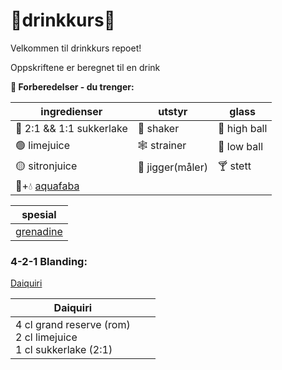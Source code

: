 # 🍹drinkkurs🍹
Velkommen til drinkkurs repoet!

Oppskriftene er beregnet til en drink

**🤹 Forberedelser - du trenger:**

| ingredienser                                             | utstyr           | glass       |
|----------------------------------------------------------|------------------|------------|
| 🍬 2:1 && 1:1 sukkerlake                                 | 💪 shaker        |🥛 high ball |
| 🟢 limejuice                                             | 🕸 strainer      |🥃 low ball  |
| 🟡 sitronjuice                                           | 📏 jigger(måler) |🍸 stett     |
| 🫘+💧 [aquafaba](https://en.wikipedia.org/wiki/Aquafaba) |                  |


| spesial       |
|---------------|
| [grenadine](https://en.wikipedia.org/wiki/Grenadine) |


### 4-2-1 Blanding:
[Daiquiri](oppskrifter/daiquiri)


| **Daiquiri**                                                        |  |  |
|---------------------------------------------------------------------|--- | ---|
| 4 cl grand reserve (rom)<br>2 cl limejuice<br>1 cl sukkerlake (2:1) | | |
